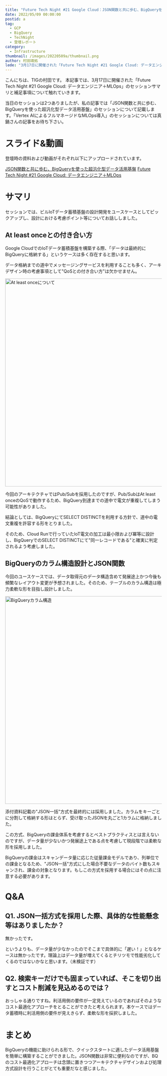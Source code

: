 ```yaml
---
title: "Future Tech Night #21 Google Cloud：JSON関数と共に歩む、BigQueryを使った超汎化型データ活用基盤"
date: 2022/05/09 00:00:00
postid: a
tag:
  - GCP
  - BigQuery
  - TechNight
  - 登壇レポート
category:
  - Infrastructure
thumbnail: /images/20220509a/thumbnail.png
author: 村田靖拓
lede: "3月17日に開催された「Future Tech Night #21 Google Cloud: データエンジニア＋MLOps」のセッションサマリと補足事項について触れていきます。当日のセッションは2つありましたが、私の記事では「JSON関数と共に歩む、BigQueryを使った超汎化型データ活用基盤」のセッションについて記載します。"
---
```

こんにちは、TIGの村田です。
本記事では、3月17日に開催された「Future Tech Night #21 Google Cloud: データエンジニア＋MLOps」のセッションサマリと補足事項について触れていきます。

当日のセッションは2つありましたが、私の記事では「JSON関数と共に歩む、BigQueryを使った超汎化型データ活用基盤」のセッションについて記載します。「Vertex AIによるフルマネージドなMLOps導入」のセッションについては真鍋さんの記事をお待ち下さい。

# スライド&動画
登壇時の資料および動画がそれぞれ以下にアップロードされています。

[JSON関数と共に歩む、BigQueryを使った超汎化型データ活用基盤](https://speakerdeck.com/mura123yasu/jsonguan-shu-togong-nibu-mu-bigquerywoshi-tutachao-fan-hua-xing-detahuo-yong-ji-pan)
[Future Tech Night #21 Google Cloud: データエンジニア＋MLOps
](https://www.youtube.com/watch?v=o0oZnX1Ai-k)

# サマリ
セッションでは、ビルIoTデータ蓄積基盤の設計開発をユースケースとしてピックアップし、設計における考慮ポイント等についてお話ししました。

## At least onceとの付き合い方
Google CloudでのIoTデータ蓄積基盤を構築する際、「データは最終的にBigQueryに格納する」というケースは多く存在すると思います。

データ格納までの道中でメッセージングサービスを利用することも多く、アーキデザイン時の考慮事項として"QoSとの付き合い方"は欠かせません。

<img src="/images/20220509a/スクリーンショット_2022-05-06_19.47.04.png" alt="At least onceについて" width="1200" height="669" loading="lazy">

今回のアーキテクチャではPub/Subを採用したのですが、Pub/SubはAt least onceのQoSで動作するため、BigQuery到達までの道中で電文が重複してしまう可能性がありました。

結論としては、BigQueryにてSELECT DISTINCTを利用する方針で、道中の電文重複を許容する形をとりました。

そのため、Cloud Runで行っていたIoT電文の加工は最小限および冪等に設計し、BigQueryでのSELECT DISTINCTにて"同一レコードである"と確実に判定されるよう考慮しました。

## BigQueryのカラム構造設計とJSON関数
今回のユースケースでは、データ取得元のデータ構造含めて発展途上かつ今後も頻繁なレイアウト変更が予想されました。そのため、テーブルのカラム構造は極力柔軟な形を目指し設計しました。

<img src="/images/20220509a/スクリーンショット_2022-05-06_19.55.51.png" alt="BigQueryカラム構造" width="1200" height="668" loading="lazy">

添付資料記載の"JSON一括"方式を最終的には採用しました。カラムをキーごとに分割して格納する形はとらず、受け取ったJSONを丸ごと1カラムに格納しました。

この方式、BigQueryの課金体系を考慮するとベストプラクティスとは言えないのですが、データ量が少ないかつ発展途上である点を考慮して現段階では柔軟な形を採用しました。

BigQueryの課金はスキャンデータ量に応じた従量課金モデルであり、列単位での課金となるため、"JSON一括"方式にした場合不要なデータのバイト数もスキャンされ、課金の対象となります。もしこの方式を採用する場合にはその点に注意する必要があります。

# Q&A

## Q1. JSON一括方式を採用した際、具体的な性能懸念等はありましたか？
無かったです。

というよりも、データ量が少なかったのでそこまで具体的に「遅い！」となるケースは無かったです。理論上はデータ量が増えてくるとチリツモで性能劣化してくるのではないかなと思います。（未検証です）

## Q2. 検索キーだけでも固まっていれば、そこを切り出すとコスト削減を見込めるのでは？
おっしゃる通りですね。利活用側の要件が一定見えているのであればそのようなコスト最適化アプローチをとることができたと考えられます。本ケースではデータ蓄積時に利活用側の要件が見えきらず、柔軟な形を採択しました。

# まとめ
BigQueryの機能に助けられる形で、クイックスタートに適したデータ活用基盤を簡単に構築することができました。JSON関数は非常に便利なのですが、BQのコスト最適化アプローチは念頭に置きつつアーキテクチャデザインおよび処理方式設計を行うことがとても重要だなと感じました。

